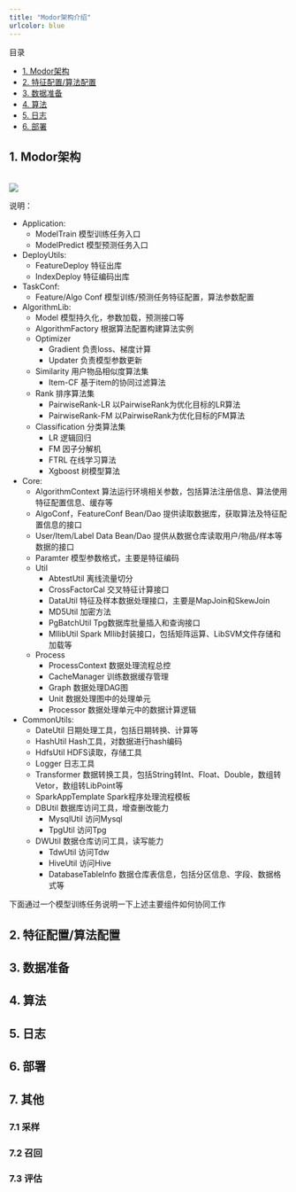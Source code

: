 ```yaml
---
title: "Modor架构介绍"
urlcolor: blue
---
```


目录

<!-- TOC -->

- [1. Modor架构](#1-Modor架构)
- [2. 特征配置/算法配置](#2-特征配置/算法配置)
- [3. 数据准备](#3-数据准备)
- [4. 算法](#4-算法)
- [5. 日志](#5-日志)
- [6. 部署](#6-部署)

<!-- /TOC -->

## 1. Modor架构

<html>
<br/>
<img src='modor-framework.png' style='max-height:578px;max-width:690px;'/>
<br/>
</html>

说明：

- Application: 
	- ModelTrain 模型训练任务入口
	- ModelPredict 模型预测任务入口
- DeployUtils:
	- FeatureDeploy 特征出库
	- IndexDeploy 特征编码出库
- TaskConf: 
	- Feature/Algo Conf 模型训练/预测任务特征配置，算法参数配置
- AlgorithmLib: 
	- Model 模型持久化，参数加载，预测接口等
	- AlgorithmFactory 根据算法配置构建算法实例
	- Optimizer
		- Gradient 负责loss、梯度计算
		- Updater 负责模型参数更新
	- Similarity 用户物品相似度算法集
		- Item-CF 基于item的协同过滤算法
	- Rank 排序算法集
		- PairwiseRank-LR 以PairwiseRank为优化目标的LR算法
		- PairwiseRank-FM 以PairwiseRank为优化目标的FM算法
	- Classification 分类算法集
		- LR 逻辑回归
		- FM 因子分解机
		- FTRL 在线学习算法
		- Xgboost 树模型算法
- Core:
	- AlgorithmContext 算法运行环境相关参数，包括算法注册信息、算法使用特征配置信息、缓存等
	- AlgoConf，FeatureConf Bean/Dao 提供读取数据库，获取算法及特征配置信息的接口
	- User/Item/Label Data Bean/Dao 提供从数据仓库读取用户/物品/样本等数据的接口
	- Paramter 模型参数格式，主要是特征编码
	- Util
		- AbtestUtil 离线流量切分
		- CrossFactorCal 交叉特征计算接口
		- DataUtil 特征及样本数据处理接口，主要是MapJoin和SkewJoin
		- MD5Util 加密方法
		- PgBatchUtil Tpg数据库批量插入和查询接口
		- MllibUtil Spark Mllib封装接口，包括矩阵运算、LibSVM文件存储和加载等
	- Process
		- ProcessContext 数据处理流程总控
		- CacheManager 训练数据缓存管理
		- Graph 数据处理DAG图
		- Unit 数据处理图中的处理单元
		- Processor 数据处理单元中的数据计算逻辑
- CommonUtils:
	- DateUtil 日期处理工具，包括日期转换、计算等
	- HashUtil Hash工具，对数据进行hash编码
	- HdfsUtil HDFS读取，存储工具
	- Logger 日志工具
	- Transformer 数据转换工具，包括String转Int、Float、Double，数组转Vetor，数组转LibPoint等
	- SparkAppTemplate Spark程序处理流程模板
	- DBUtil 数据库访问工具，增查删改能力
		- MysqlUtil 访问Mysql
		- TpgUtil 访问Tpg
	- DWUtil 数据仓库访问工具，读写能力
		- TdwUtil 访问Tdw
		- HiveUtil 访问Hive
		- DatabaseTableInfo 数据仓库表信息，包括分区信息、字段、数据格式等

下面通过一个模型训练任务说明一下上述主要组件如何协同工作



## 2. 特征配置/算法配置

## 3. 数据准备

## 4. 算法

## 5. 日志

## 6. 部署

## 7. 其他

### 7.1 采样

### 7.2 召回

### 7.3 评估





